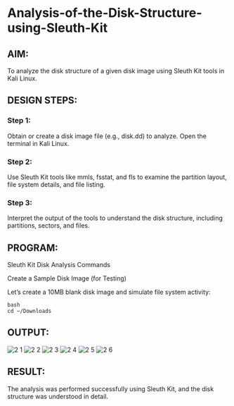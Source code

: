 # Analysis-of-the-Disk-Structure-using-Sleuth-Kit
## AIM:
To analyze the disk structure of a given disk image using Sleuth Kit tools in Kali Linux.

## DESIGN STEPS:
### Step 1:
Obtain or create a disk image file (e.g., disk.dd) to analyze. Open the terminal in Kali Linux.

### Step 2:
Use Sleuth Kit tools like mmls, fsstat, and fls to examine the partition layout, file system details, and file listing.

### Step 3:
Interpret the output of the tools to understand the disk structure, including partitions, sectors, and files.

## PROGRAM:

Sleuth Kit Disk Analysis Commands

Create a Sample Disk Image (for Testing)

Let’s create a 10MB blank disk image and simulate file system activity:

```
bash
cd ~/Downloads
```
## OUTPUT:
![2 1](https://github.com/user-attachments/assets/c1647074-d227-4238-a7dd-f9d0401447f0)
![2 2](https://github.com/user-attachments/assets/12a87aa4-3524-42a6-842e-53d17ea9151a)
![2 3](https://github.com/user-attachments/assets/e25b951e-58ca-4df7-bd39-d2517c4ed1c4)
![2 4](https://github.com/user-attachments/assets/ec741716-2306-4022-adbb-01093b562cbc)
![2 5](https://github.com/user-attachments/assets/0970a1cf-c289-4377-a063-d244f102c6e0)
![2 6](https://github.com/user-attachments/assets/75da3d23-9e73-4beb-be4c-7e72227d5fd5)

## RESULT:
The analysis was performed successfully using Sleuth Kit, and the disk structure was understood in detail.
